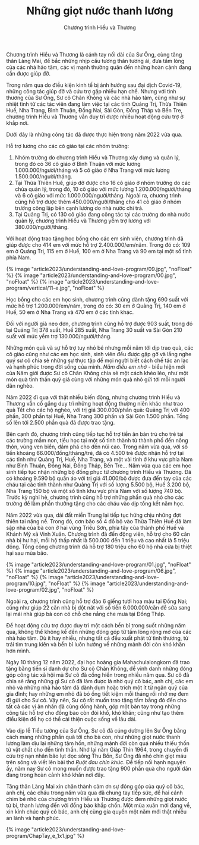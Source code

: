 ﻿---
title: Những giọt nước thanh lương
author: Chương trình Hiểu và Thương
---

Chương trình Hiểu và Thương là cánh tay nối dài của Sư Ông, cùng tăng thân Làng Mai, để bắc những nhịp cầu tương thân tương ái, đưa tấm lòng của các nhà hảo tâm, các vị mạnh thường quân đến những hoàn cảnh đang cần được giúp đỡ. 

Trong năm qua do điều kiện kinh tế bị ảnh hưởng sau đại dịch Covid-19, những công tác giúp đỡ và cứu trợ gặp nhiều hạn chế. Nhưng với tình thương của Sư Ông, Sư cô Chân Không và các nhà hảo tâm, cũng như sự nhiệt tình từ các tác viên đang làm việc tại các tỉnh Quảng Trị, Thừa Thiên Huế, Nha Trang, Bình Thuận, Đồng Nai, Sài Gòn, Đồng Tháp và Bến Tre, chương trình Hiểu và Thương vẫn duy trì được nhiều hoạt động cứu trợ ở khắp nơi.

Dưới đây là những công tác đã được thực hiện trong năm 2022 vừa qua. 

Hỗ trợ lương cho các cô giáo tại các nhóm trường:

1. Nhóm trường do chương trình Hiểu và Thương xây dựng và quản lý, trong đó có 36 cô giáo ở Bình Thuận với mức lương 1.000.000/người/tháng và 5 cô giáo ở Nha Trang với mức lương 1.500.000/người/tháng.
2. Tại Thừa Thiên Huế, giúp đỡ được cho 16 cô giáo ở nhóm trường do các chùa quản lý, trong đó, 10 cô giáo với mức lương 1.200.000/người/tháng và 6 cô giáo với mức 1.000.000/người/tháng. Ngoài ra, chương trình cũng hỗ trợ được thêm 450.000/người/tháng cho 41 cô giáo ở nhóm trường công lập bên cạnh lương do nhà nước chi trả.
3. Tại Quảng Trị, có 130 cô giáo đang công tác tại các trường do nhà nước quản lý, chương trình Hiểu và Thương yểm trợ lương với 380.000/người/tháng.

Với hoạt động trao tặng học bổng cho các em sinh viên, chương trình đã giúp được cho 414 em với mức hỗ trợ 2.400.000/em/năm. Trong đó có: 109 em ở Quảng Trị, 115 em ở Huế, 100 em ở Nha Trang và 90 em tại một số tỉnh phía Nam.

{% image "article2023/understanding-and-love-program/09.jpg", "noFloat" %}
{% image "article2023/understanding-and-love-program/00.jpg", "noFloat" %}
{% image "article2023/understanding-and-love-program/vertical/11-e.jpg", "noFloat" %}

Học bổng cho các em học sinh, chương trình cũng dành tặng 690 suất với mức hỗ trợ 1.200.000/em/năm, trong đó có: 30 em ở Quảng Trị, 140 em ở Huế, 50 em ở Nha Trang và 470 em ở các tỉnh khác.

Đối với người già neo đơn, chương trình cũng hỗ trợ được 903 suất, trong đó tại Quảng Trị 378 suất, Huế 285 suất, Nha Trang 30 suất và Sài Gòn 210 suất với mức yểm trợ 130.000/người/tháng.

Những món quà và sự hỗ trợ tuy nhỏ bé nhưng mỗi năm tới dịp trao quà, các cô giáo cũng như các em học sinh, sinh viên đều được gặp gỡ và lắng nghe quý sư cô chia sẻ những sự thực tập để mọi người biết cách chế tác an lạc và hạnh phúc trong đời sống của mình. *Năm điều em nhớ* - biểu hiện mới của Năm giới được Sư cô Chân Không chia sẻ một cách khéo léo, như một món quà tinh thần quý giá cùng với những món quà nhỏ gửi tới mỗi người dân nghèo.

Năm 2022 đi qua với thật nhiều biến động, nhưng chương trình Hiểu và Thương vẫn cố gắng duy trì những hoạt động thường niên khác như trao quà Tết cho các hộ nghèo, với trị giá 300.000/phần quà: Quảng Trị với 400 phần, 300 phần tại Huế, Nha Trang 300 phần và Sài Gòn 1.500 phần. Tổng số lên tới 2.500 phần quà đã được trao tặng.

Bên cạnh đó, chương trình cũng tiếp tục hỗ trợ tiền ăn bán trú cho trẻ tại các trường mầm non, tiểu học tại một số tỉnh thành từ thành phố đến nông thôn, vùng ven biển, đầm phá cho đến núi cao. Trong năm vừa qua, với số tiền khoảng 66.000/đồng/tháng/trẻ, đã có 4.500 trẻ được nhận hỗ trợ tại các tỉnh như Quảng Trị, Huế, Nha Trang, và một vài tỉnh ở khu vực phía Nam như Bình Thuận, Đồng Nai, Đồng Tháp, Bến Tre... Năm vừa qua các em học sinh tiếp tục nhận những bộ đồng phục từ chương trình Hiểu và Thương. Đã có khoảng 9.590 bộ quần áo với trị giá 41.000/bộ được đưa đến tay của các cháu tại các tỉnh thành như Quảng Trị với số lượng 5.500 bộ, Huế 3.200 bộ, Nha Trang 150 bộ và một số tỉnh khu vực phía Nam với số lượng 740 bộ. Trước kỳ nghỉ hè, chương trình cũng hỗ trợ những phần quà nhỏ cho các trường để làm phần thưởng tặng cho các cháu vào dịp tổng kết năm học. 

Năm 2022 vừa qua, dải đất miền Trung lại tiếp tục hứng chịu những đợt thiên tai nặng nề. Trong đó, cơn bão số 4 đổ bộ vào Thừa Thiên Huế đã làm sập nhà của bà con ở hai vùng Triều Sơn, phía tây của thành phố Huế và Khánh Mỹ xã Vinh Xuân. Chương trình đã đến động viên, hỗ trợ cho 60 căn nhà bị hư hại, mỗi hộ thấp nhất là 500.000 đến 1 triệu và cao nhất là 5 triệu đồng. Tổng cộng chương trình đã hỗ trợ 180 triệu cho 60 hộ nhà cửa bị thiệt hại sau mùa bão.

{% image "article2023/understanding-and-love-program/01.jpg", "noFloat" %}
{% image "article2023/understanding-and-love-program/06.jpg", "noFloat" %}
{% image "article2023/understanding-and-love-program/10.jpg", "noFloat" %}
{% image "article2023/understanding-and-love-program/02.jpg", "noFloat" %}

​Ngoài ra, chương trình cũng hỗ trợ đào 6 giếng tưới hoa màu tại Đồng Nai; cũng như giúp 22 căn nhà bị dột nát với số tiền 6.000.000/căn để sửa sang lại mái nhà giúp bà con có chỗ che nắng che mưa tại Đồng Tháp.

Để hoạt động cứu trợ được duy trì một cách bền bỉ trong suốt những năm qua, không thể không kể đến những đóng góp từ tấm lòng rộng mở của các nhà hảo tâm. Dù ít hay nhiều, nhưng tất cả đều xuất phát từ tình thương, từ trái tim trung kiên và bền bỉ luôn hướng về những mảnh đời còn khó khăn hơn mình. 

Ngày 10 tháng 12 năm 2022, đại học hoàng gia Mahachulalongkorn đã trao tặng bằng tiến sĩ danh dự cho Sư cô Chân Không, để vinh danh những đóng góp công tác xã hội mà Sư cô đã cống hiến trong nhiều năm qua. Sư cô đã chia sẻ rằng những gì Sư cô đã làm được là nhờ quý cô bác, anh chị, các em nhỏ và những nhà hảo tâm đã dành dụm hoặc trích một ít từ ngân quỹ của gia đình; hay những em nhỏ đã bỏ ống tiết kiệm mỗi tháng rồi nhờ mẹ đem đi gửi cho Sư cô. Vậy nên, Sư cô rất muốn trao tặng tấm bằng đó đến cho tất cả các vị ân nhân đã cùng đồng hành, góp một bàn tay trong những công tác hỗ trợ cho đồng bào còn đói khổ, khó khăn; cũng như tạo thêm điều kiện để họ có thể cải thiện cuộc sống về lâu dài.

Vào dịp lễ Tiểu tường của Sư Ông, Sư cô đã cúng dường lên Sư Ông bằng cách mang những phần quà tới cho bà con, như những giọt nước thanh lương làm dịu lại những tâm hồn, những mảnh đời còn quá nhiều thiếu thốn từ vật chất cho đến tinh thần. Nhớ lại năm Giáp Thìn 1964, trong chuyến đi cứu trợ nạn nhân bão lụt dọc sông Thu Bồn, Sư Ông đã nhỏ chín giọt máu trên sông và viết lên bài thơ *Ruột đau chín khúc*. Để tiếp nối hạnh nguyện ấy, năm nay Sư cô mong muốn được trao tặng 900 phần quà cho người dân đang trong hoàn cảnh khó khăn nơi đây.  

Tăng thân Làng Mai xin chân thành cảm ơn sự đóng góp của quý cô bác, anh chị, các cháu trong năm vừa qua đã chung tay tiếp sức, để hai cánh chim bé nhỏ của chương trình Hiểu và Thương được đem những giọt nước từ bi, thanh lương đến với đồng bào khắp chốn. Một mùa xuân mới đang về, xin kính chúc quý cô bác, anh chị cùng gia quyến một năm mới thật nhiều an lành và hạnh phúc.

<div class="article-end"></div>

{% image "article2023/understanding-and-love-program/ChapTay_e_1x1.jpg" %}
